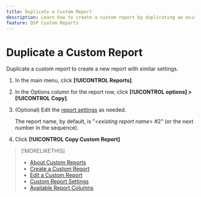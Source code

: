 ```yaml
---
title: Duplicate a Custom Report
description: Learn how to create a custom report by duplicating an existing report.
feature: DSP Custom Reports
---
```


# Duplicate a Custom Report

Duplicate a custom report to create a new report with similar settings.

1. In the main menu, click **[!UICONTROL Reports]**.
1. In the Options column for the report row, click **[!UICONTROL options] > [!UICONTROL Copy]**.
1. (Optional) Edit the [report settings](/help/dsp/reports/report-settings.md) as needed.

    The report name, by default, is "\<*existing report name*\> \#2" (or the next number in the sequence).

1. Click **[!UICONTROL Copy Custom Report]**

>[!MORELIKETHIS]
>
>* [About Custom Reports](/help/dsp/reports/report-about.md)
>* [Create a Custom Report](/help/dsp/reports/report-create.md)
>* [Edit a Custom Report](/help/dsp/reports/report-edit.md)
>* [Custom Report Settings](/help/dsp/reports/report-settings.md)
>* [Available Report Columns](/help/dsp/reports/report-columns.md)
